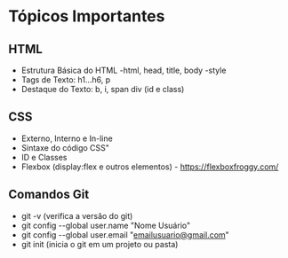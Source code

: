# Tópicos Importantes


## HTML
- Estrutura Básica do HTML
 -html, head, title, body
 -style
 - Tags de Texto: h1...h6, p
 - Destaque do Texto: b, i, span
 div (id e class)



## CSS
- Externo, Interno e In-line
- Sintaxe do código CSS"
- ID e Classes
- Flexbox (display:flex e outros elementos) - https://flexboxfroggy.com/

## Comandos Git

- git -v (verifica a versâo do git)
- git config --global user.name "Nome Usuário"
- git config --global user.email "emailusuario@gmail.com"
- git init (inicia o git em um projeto ou pasta)